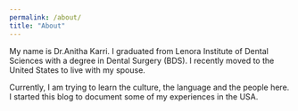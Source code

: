 ```yaml
---
permalink: /about/
title: "About"
---
```


My name is Dr.Anitha Karri. I graduated from Lenora Institute of Dental Sciences with a degree in Dental Surgery (BDS). I recently moved to the United States to live with my spouse.

Currently, I am trying to learn the culture, the language and the people here. I started this blog to document some of my experiences in the USA.
